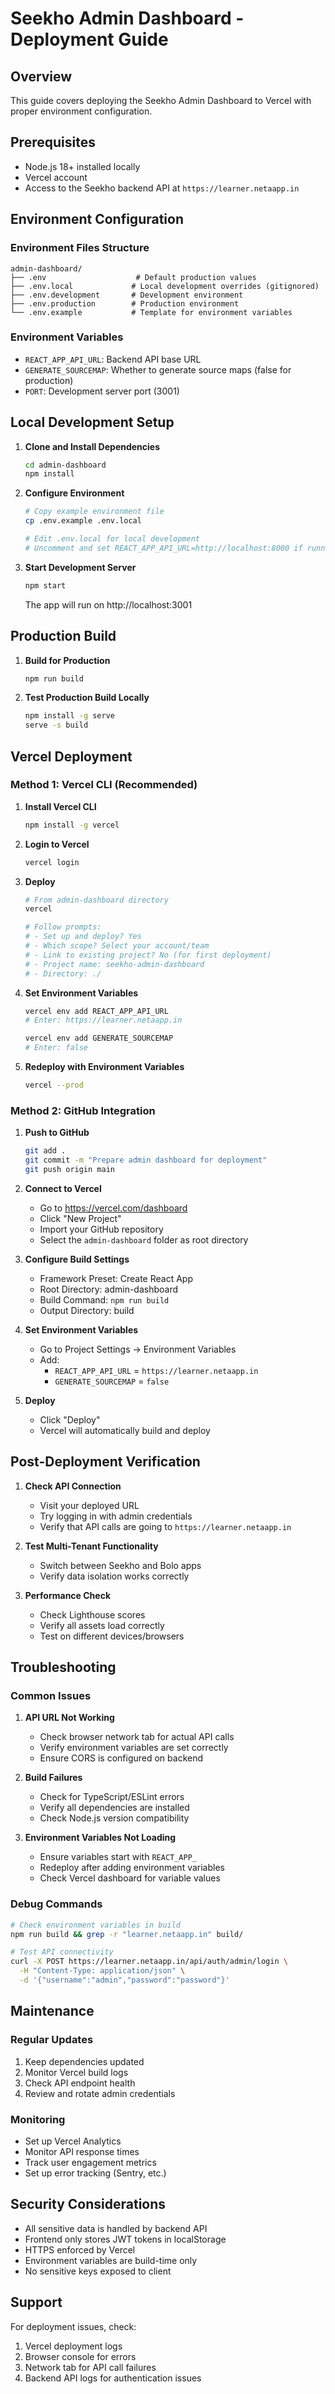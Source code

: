 # Seekho Admin Dashboard - Deployment Guide

## Overview
This guide covers deploying the Seekho Admin Dashboard to Vercel with proper environment configuration.

## Prerequisites
- Node.js 18+ installed locally
- Vercel account
- Access to the Seekho backend API at `https://learner.netaapp.in`

## Environment Configuration

### Environment Files Structure
```
admin-dashboard/
├── .env                    # Default production values
├── .env.local             # Local development overrides (gitignored)
├── .env.development       # Development environment
├── .env.production        # Production environment
└── .env.example           # Template for environment variables
```

### Environment Variables
- `REACT_APP_API_URL`: Backend API base URL
- `GENERATE_SOURCEMAP`: Whether to generate source maps (false for production)
- `PORT`: Development server port (3001)

## Local Development Setup

1. **Clone and Install Dependencies**
   ```bash
   cd admin-dashboard
   npm install
   ```

2. **Configure Environment**
   ```bash
   # Copy example environment file
   cp .env.example .env.local
   
   # Edit .env.local for local development
   # Uncomment and set REACT_APP_API_URL=http://localhost:8000 if running backend locally
   ```

3. **Start Development Server**
   ```bash
   npm start
   ```
   The app will run on http://localhost:3001

## Production Build

1. **Build for Production**
   ```bash
   npm run build
   ```

2. **Test Production Build Locally**
   ```bash
   npm install -g serve
   serve -s build
   ```

## Vercel Deployment

### Method 1: Vercel CLI (Recommended)

1. **Install Vercel CLI**
   ```bash
   npm install -g vercel
   ```

2. **Login to Vercel**
   ```bash
   vercel login
   ```

3. **Deploy**
   ```bash
   # From admin-dashboard directory
   vercel
   
   # Follow prompts:
   # - Set up and deploy? Yes
   # - Which scope? Select your account/team
   # - Link to existing project? No (for first deployment)
   # - Project name: seekho-admin-dashboard
   # - Directory: ./
   ```

4. **Set Environment Variables**
   ```bash
   vercel env add REACT_APP_API_URL
   # Enter: https://learner.netaapp.in
   
   vercel env add GENERATE_SOURCEMAP
   # Enter: false
   ```

5. **Redeploy with Environment Variables**
   ```bash
   vercel --prod
   ```

### Method 2: GitHub Integration

1. **Push to GitHub**
   ```bash
   git add .
   git commit -m "Prepare admin dashboard for deployment"
   git push origin main
   ```

2. **Connect to Vercel**
   - Go to https://vercel.com/dashboard
   - Click "New Project"
   - Import your GitHub repository
   - Select the `admin-dashboard` folder as root directory

3. **Configure Build Settings**
   - Framework Preset: Create React App
   - Root Directory: admin-dashboard
   - Build Command: `npm run build`
   - Output Directory: build

4. **Set Environment Variables**
   - Go to Project Settings → Environment Variables
   - Add:
     - `REACT_APP_API_URL` = `https://learner.netaapp.in`
     - `GENERATE_SOURCEMAP` = `false`

5. **Deploy**
   - Click "Deploy"
   - Vercel will automatically build and deploy

## Post-Deployment Verification

1. **Check API Connection**
   - Visit your deployed URL
   - Try logging in with admin credentials
   - Verify that API calls are going to `https://learner.netaapp.in`

2. **Test Multi-Tenant Functionality**
   - Switch between Seekho and Bolo apps
   - Verify data isolation works correctly

3. **Performance Check**
   - Check Lighthouse scores
   - Verify all assets load correctly
   - Test on different devices/browsers

## Troubleshooting

### Common Issues

1. **API URL Not Working**
   - Check browser network tab for actual API calls
   - Verify environment variables are set correctly
   - Ensure CORS is configured on backend

2. **Build Failures**
   - Check for TypeScript/ESLint errors
   - Verify all dependencies are installed
   - Check Node.js version compatibility

3. **Environment Variables Not Loading**
   - Ensure variables start with `REACT_APP_`
   - Redeploy after adding environment variables
   - Check Vercel dashboard for variable values

### Debug Commands
```bash
# Check environment variables in build
npm run build && grep -r "learner.netaapp.in" build/

# Test API connectivity
curl -X POST https://learner.netaapp.in/api/auth/admin/login \
  -H "Content-Type: application/json" \
  -d '{"username":"admin","password":"password"}'
```

## Maintenance

### Regular Updates
1. Keep dependencies updated
2. Monitor Vercel build logs
3. Check API endpoint health
4. Review and rotate admin credentials

### Monitoring
- Set up Vercel Analytics
- Monitor API response times
- Track user engagement metrics
- Set up error tracking (Sentry, etc.)

## Security Considerations
- All sensitive data is handled by backend API
- Frontend only stores JWT tokens in localStorage
- HTTPS enforced by Vercel
- Environment variables are build-time only
- No sensitive keys exposed to client

## Support
For deployment issues, check:
1. Vercel deployment logs
2. Browser console for errors
3. Network tab for API call failures
4. Backend API logs for authentication issues
